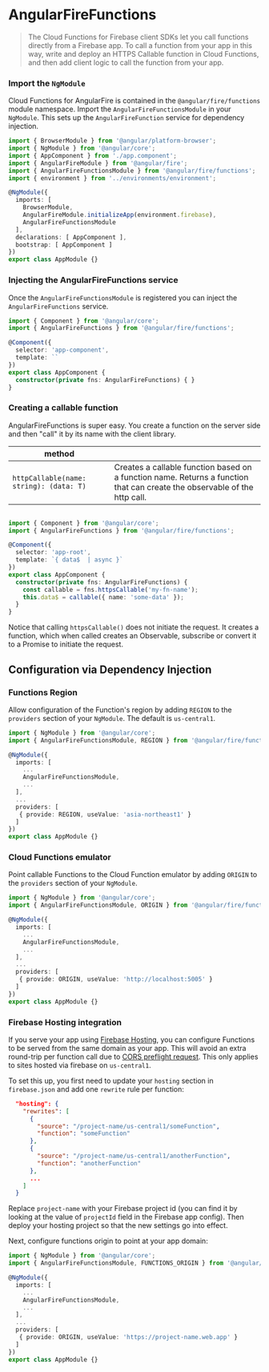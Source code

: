 # AngularFireFunctions

> The Cloud Functions for Firebase client SDKs let you call functions directly from a Firebase app. To call a function from your app in this way, write and deploy an HTTPS Callable function in Cloud Functions, and then add client logic to call the function from your app.

### Import the `NgModule`

Cloud Functions for AngularFire is contained in the `@angular/fire/functions` module namespace. Import the `AngularFireFunctionsModule` in your `NgModule`. This sets up the `AngularFireFunction` service for dependency injection.

```ts
import { BrowserModule } from '@angular/platform-browser';
import { NgModule } from '@angular/core';
import { AppComponent } from './app.component';
import { AngularFireModule } from '@angular/fire';
import { AngularFireFunctionsModule } from '@angular/fire/functions';
import { environment } from '../environments/environment';

@NgModule({
  imports: [
    BrowserModule,
    AngularFireModule.initializeApp(environment.firebase),
    AngularFireFunctionsModule
  ],
  declarations: [ AppComponent ],
  bootstrap: [ AppComponent ]
})
export class AppModule {}
```

### Injecting the AngularFireFunctions service

Once the `AngularFireFunctionsModule` is registered you can inject the `AngularFireFunctions` service.

```ts
import { Component } from '@angular/core';
import { AngularFireFunctions } from '@angular/fire/functions';

@Component({
  selector: 'app-component',
  template: ``
})
export class AppComponent {
  constructor(private fns: AngularFireFunctions) { }
}
```

### Creating a callable function

AngularFireFunctions is super easy. You create a function on the server side and then "call" it by its name with the client library. 

| method   |                    |
| ---------|--------------------|
| `httpCallable(name: string): (data: T) ` | Creates a callable function based on a function name. Returns a function that can create the observable of the http call. |
```ts

import { Component } from '@angular/core';
import { AngularFireFunctions } from '@angular/fire/functions';

@Component({
  selector: 'app-root',
  template: `{ data$  | async }`
})
export class AppComponent {
  constructor(private fns: AngularFireFunctions) { 
    const callable = fns.httpsCallable('my-fn-name');
    this.data$ = callable({ name: 'some-data' });
  }
}
```

Notice that calling `httpsCallable()` does not initiate the request. It creates a function, which when called creates an Observable, subscribe or convert it to a Promise to initiate the request.

## Configuration via Dependency Injection

### Functions Region

Allow configuration of the Function's region by adding `REGION` to the `providers` section of your `NgModule`. The default is `us-central1`.

```ts
import { NgModule } from '@angular/core';
import { AngularFireFunctionsModule, REGION } from '@angular/fire/functions';

@NgModule({
  imports: [
    ...
    AngularFireFunctionsModule,
    ...
  ],
  ...
  providers: [
   { provide: REGION, useValue: 'asia-northeast1' }
  ]
})
export class AppModule {}

```

### Cloud Functions emulator

Point callable Functions to the Cloud Function emulator by adding `ORIGIN` to the `providers` section of your `NgModule`.

```ts
import { NgModule } from '@angular/core';
import { AngularFireFunctionsModule, ORIGIN } from '@angular/fire/functions';

@NgModule({
  imports: [
    ...
    AngularFireFunctionsModule,
    ...
  ],
  ...
  providers: [
   { provide: ORIGIN, useValue: 'http://localhost:5005' }
  ]
})
export class AppModule {}

```

### Firebase Hosting integration

If you serve your app using [Firebase Hosting](https://firebase.google.com/docs/hosting/), you can configure Functions to be served from the same domain as your app. This will avoid an extra round-trip per function call due to [CORS preflight request](https://developer.mozilla.org/en-US/docs/Glossary/Preflight_request). This only applies to sites hosted via firebase on `us-central1`.

To set this up, you first need to update your `hosting` section in `firebase.json` and add one `rewrite` rule per function:

```json
  "hosting": {
    "rewrites": [
      {
        "source": "/project-name/us-central1/someFunction",
        "function": "someFunction"
      },
      {
        "source": "/project-name/us-central1/anotherFunction",
        "function": "anotherFunction"
      },
      ...
    ]
  }
```

Replace `project-name` with your Firebase project id (you can find it by looking at the value of `projectId` field in the Firebase app config). Then deploy your hosting project so that the new settings go into effect.

Next, configure functions origin to point at your app domain:

```ts
import { NgModule } from '@angular/core';
import { AngularFireFunctionsModule, FUNCTIONS_ORIGIN } from '@angular/fire/functions';

@NgModule({
  imports: [
    ...
    AngularFireFunctionsModule,
    ...
  ],
  ...
  providers: [
   { provide: ORIGIN, useValue: 'https://project-name.web.app' }
  ]
})
export class AppModule {}

```
